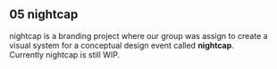 ## 05 nightcap

nightcap is a branding project where our group was assign to create a visual system for a conceptual design event called **nightcap**.  
Currently nightcap is still WIP.
